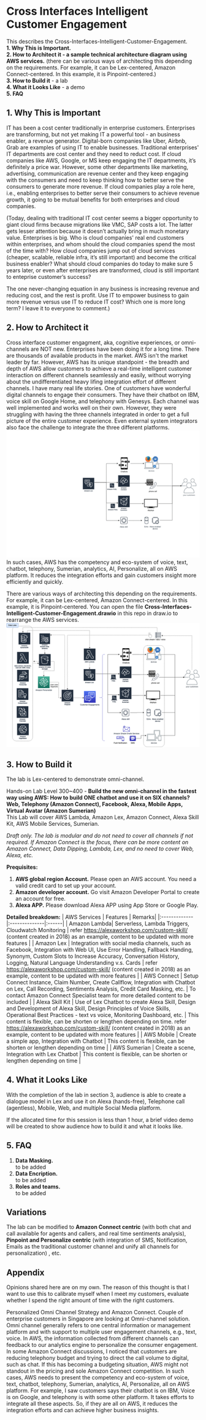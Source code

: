 # Cross Interfaces Intelligent Customer Engagement


This describes the Cross-Interfaces-Intelligent-Customer-Engagement. <br />
**1. Why This is Important.** <br />
**2. How to Architect it - a sample technical architecture diagram using AWS services.** (there can be various ways of architecting this depending on the requirements. For example, it can be Lex-centered, Amazon Connect-centered. In this example, it is Pinpoint-centered.) <br />
**3. How to Build it** - a lab <br/>
**4. What it Looks Like** - a demo <br/>
**5. FAQ** 

## 1. Why This is Important ##
IT has been a cost center traditionally in enterprise customers. Enterprises are transforming, but not yet making IT a powerful tool - an business enabler, a revenue generator. Digital-born companies like Uber, Airbnb, Grab are examples of using IT to enable businesses. Traditional enterprises' IT departments are cost center and they need to reduct cost. If cloud companies like AWS, Google, or MS keep engaging the IT departments, it’s definitely a price war. However, some other departments like marketing, advertising, communication are revenue center and they keep engaging with the consumers and need to keep thinking how to better serve the consumers to generate more revenue. If cloud companies play a role here, i.e., enabling enterprises to better serve their consumers to achieve revenue growth, it going to be mutual benefits for both enterprises and cloud companies.

(Today, dealing with traditional IT cost center seems a bigger opportunity to giant cloud firms because migrations like VMC, SAP costs a lot. The latter gets lesser attention because it doesn’t actually bring in much monetary value. Enterprises is big. Who is cloud companies' real end customers within enterprises, and whom should the cloud companies spend the most of the time with? How cloud companies jump out of cloud services (cheaper, scalable, reliable infra, it’s still important) and become the critical business enabler? What should cloud companies do today to make sure 5 years later, or even after enterprises are transformed, cloud is still important to enteprise customer’s success?

The one never-changing equation in any business is increasing revenue and reducing cost, and the rest is profit. Use IT to empower business to gain more revenue versus use IT to reduce IT cost? Which one is more long term? I leave it to everyone to comment.) 

## 2. How to Architect it ## 
Cross interface customer engagment, aka, cognitive experiences, or omni-channels are NOT new. Enterprises have been doing it for a long time. There are thousands of available products in the market. AWS isn't the market leader by far. However, AWS has its unique standpoint - the breadth and depth of AWS allow customers to achieve a real-time intelligent customer interaction on different channels seamlessly and easily, without worrying about the undifferentiated heavy lifing integration effort of different channels. I have many real life stories. One of customers have wonderful digital channels to engage their consumers. They have their chatbot on IBM, voice skill on Google Home, and telephony with Genesys. Each channel was well implemented and works well on their own. However, they were struggling with having the three channels integrated in order to get a full picture of the entire customer experience. Even external system integrators also face the challenge to integrate the three different platforms. 
![Cross-Interfaces-Intelligent-Customer-Engagement-2.gif](Cross-Interfaces-Intelligent-Customer-Engagement-2.gif)
In such cases, AWS has the competency and eco-system of voice, text, chatbot, telephony, Sumerian, analytics, AI, Personalize, all on AWS platform. It reduces the integration efforts and gain customers insight more efficiently and quickly. 

There are various ways of architecting this depending on the requirements. For example, it can be Lex-centered, Amazon Connect-centered. In this example, it is Pinpoint-centered. You can open the file **Cross-Interfaces-Intelligent-Customer-Engagement.drawio** in this repo in draw.io to rearrange the AWS services. 
![Cross-Interfaces-Intelligent-Customer-Engagement.png](Cross-Interfaces-Intelligent-Customer-Engagement.png)

## 3. How to Build it ## 
The lab is Lex-centered to demonstrate omni-channel. </br>

Hands-on Lab Level 300~400 - **Build the new omni-channel in the fastest way using AWS: How to build ONE chatbot and use it on SIX channels? Web, Telephony (Amazon Connect), Facebook, Alexa, Mobile Apps, Virtual Avatar (Amazon Sumerian)** </br>
This Lab will cover AWS Lambda, Amazon Lex, Amazon Connect, Alexa Skill Kit, AWS Mobile Services,  Sumerian.

*Draft only. The lab is modular and do not need to cover all channels if not required. If Amazon Connect is the focus, there can be more content on Amazon Connect, Data Dipping, Lambda, Lex, and no need to cover Web, Alexa, etc.*

**Prequisites:**
1. **AWS global region Account.** Please open an AWS account. You need a valid credit card to set up your account.
2. **Amazon developer account.** Go visit Amazon Developer Portal to create an account for free.
3. **Alexa APP.** Please download Alexa APP using App Store or Google Play.

**Detailed breakdown:**
| AWS Services  | Features      | Remarks|
|:------------- |:--------------|:------|
| Amazon Lambda| Serverless, Lambda Triggers, Cloudwatch Monitoring |  refer https://alexaworkshop.com/custom-skill/ (content created in 2018) as an example, content to be updated with more features  |
| Amazon Lex  | Integration with social media channels, such as Facebook, Integration with Web UI, Use Error Handling, Fallback Handing, Synonym, Custom Slots to Increase Accuracy, Conversation History, Logging, Natural Language Understanding v.s. Cards  | refer https://alexaworkshop.com/custom-skill/ (content created in 2018) as an example, content to be updated with more features |
| AWS Connect | Setup Connect Instance, Claim Number, Create Callflow, Integration with Chatbot on Lex, Call Recording, Sentiments Analysis, Credit Card Masking, etc.    | To contact Amazon Connect Specialist team for more detailed content to be included   |
| Alexa Skill Kit | Use of Lex Chatbot to create Alexa Skill, Design and Development of Alexa Skill, Design Principles of Voice Skills, Operational Best Practices - text vs voice, Monitoring Dashboard, etc. | This content is flexible, can be shorten or lengthen depending on time. refer https://alexaworkshop.com/custom-skill/ (content created in 2018) as an example, content to be updated with more features  |
| AWS Mobile | Create a simple app, Integration with Chatbot    | This content is flexible, can be shorten or lengthen depending on time   |
| AWS Sumerian | Create a scene, Integration with Lex Chatbot    | This content is flexible, can be shorten or lengthen depending on time   |

## 4. What it Looks Like ##
With the completion of the lab in section 3, audience is able to create a dialogue model in Lex and use it on Alexa (hands-free), Telephone call (agentless), Mobile, Web, and multiple Social Media platform. 
 
If the allocated time for this session is less than 1 hour, a brief video demo will be created to show audience how to build it and what it looks like. 

## 5. FAQ ##
1. **Data Masking.** <br/>
to be added
2. **Data Encription.** <br/>
to be added
3. **Roles and teams.** <br/>
to be added



## Variations ##
The lab can be modified to **Amazon Connect centric** (with both chat and call available for agents and callers, and real time sentiments analysis), **Pinpoint and Personalize centric** (with integration of SMS, Notification, Emails as the traditional customer channel and unify all channels for personalization) , etc.  

## Appendix ##

Opinions shared here are on my own. The reason of this thought is that I want to use this to calibrate myself when I meet my customers, evaluate whether I spend the right amount of time with the right customers.

Personalized Omni Channel Strategy and Amazon Connect. Couple of enterprise customers in Singapore are looking at Omni-channel solution. Omni channel generally refers to one central information or management platform and with support to multiple user engagement channels, e.g., text, voice. In AWS, the information collected from different channels can feedback to our analytics engine to personalize the consumer engagement. In some Amazon Connect discussions, I noticed that customers are reducing telephony budget and trying to direct the call volume to digital, such as chat. If this has becoming a budgeting situation, AWS might not standout in the pricing and sole Amazon Connect competition. In such cases, AWS needs to present the competency and eco-system of voice, text, chatbot, telephony, Sumerian, analytics, AI, Personalize, all on AWS platform. For example, I saw customers says their chatbot is on IBM, Voice is on Google, and telephony is with some other platform. It takes efforts to integrate all these aspects. So, if they are all on AWS, it reduces the integration efforts and can achieve higher business insights.

